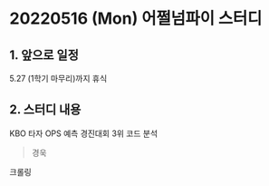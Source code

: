 # 20220516 (Mon) 어쩔넘파이 스터디

## 1. 앞으로 일정

5.27 (1학기 마무리)까지 휴식



## 2. 스터디 내용 

KBO 타자 OPS 예측 경진대회 3위 코드 분석

> 경욱

크롤링

> 